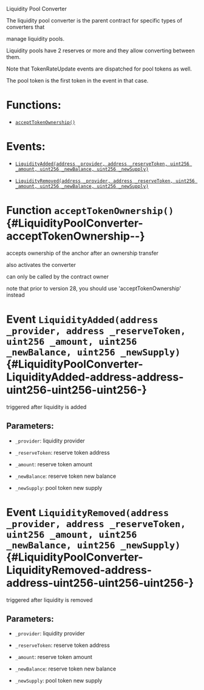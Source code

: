 Liquidity Pool Converter

The liquidity pool converter is the parent contract for specific types of converters that

manage liquidity pools.

Liquidity pools have 2 reserves or more and they allow converting between them.

Note that TokenRateUpdate events are dispatched for pool tokens as well.

The pool token is the first token in the event in that case.

# Functions:

- [`acceptTokenOwnership()`](#LiquidityPoolConverter-acceptTokenOwnership--)

# Events:

- [`LiquidityAdded(address _provider, address _reserveToken, uint256 _amount, uint256 _newBalance, uint256 _newSupply)`](#LiquidityPoolConverter-LiquidityAdded-address-address-uint256-uint256-uint256-)

- [`LiquidityRemoved(address _provider, address _reserveToken, uint256 _amount, uint256 _newBalance, uint256 _newSupply)`](#LiquidityPoolConverter-LiquidityRemoved-address-address-uint256-uint256-uint256-)

# Function `acceptTokenOwnership()` {#LiquidityPoolConverter-acceptTokenOwnership--}

accepts ownership of the anchor after an ownership transfer

also activates the converter

can only be called by the contract owner

note that prior to version 28, you should use 'acceptTokenOwnership' instead

# Event `LiquidityAdded(address _provider, address _reserveToken, uint256 _amount, uint256 _newBalance, uint256 _newSupply)` {#LiquidityPoolConverter-LiquidityAdded-address-address-uint256-uint256-uint256-}

triggered after liquidity is added

## Parameters:

- `_provider`:       liquidity provider

- `_reserveToken`:   reserve token address

- `_amount`:         reserve token amount

- `_newBalance`:     reserve token new balance

- `_newSupply`:      pool token new supply

# Event `LiquidityRemoved(address _provider, address _reserveToken, uint256 _amount, uint256 _newBalance, uint256 _newSupply)` {#LiquidityPoolConverter-LiquidityRemoved-address-address-uint256-uint256-uint256-}

triggered after liquidity is removed

## Parameters:

- `_provider`:       liquidity provider

- `_reserveToken`:   reserve token address

- `_amount`:         reserve token amount

- `_newBalance`:     reserve token new balance

- `_newSupply`:      pool token new supply
